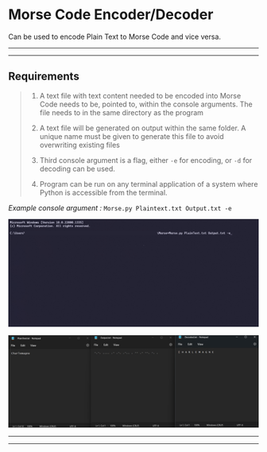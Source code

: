 # Morse Code Encoder/Decoder

Can be used to encode Plain Text to Morse Code and vice versa.

---
---

## Requirements

> 1. A text file with text content needed to be encoded into Morse Code needs to be,
>    pointed to, within the console arguments. The file needs to in the same
>    directory as the program
>
> 2. A text file will be generated on output within the same folder.
>    A unique name must be given to generate this file to avoid overwriting
>    existing files
>
> 3. Third console argument is a flag, either `-e` for encoding, or `-d` for decoding can be used.
>
> 4. Program can be run on any terminal application of a system where Python is accessible from the
>    terminal.
>

 *Example console argument :* `Morse.py Plaintext.txt Output.txt -e`

![Example Argument](img/Input.png)

![Example Output](img/decoded.png)

---
---
